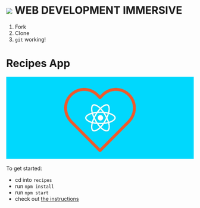 # ![](https://ga-dash.s3.amazonaws.com/production/assets/logo-9f88ae6c9c3871690e33280fcf557f33.png)  WEB DEVELOPMENT IMMERSIVE

1. Fork
1. Clone
1. `git` working!

# Recipes App

![LOVE REACT](./assets/love-react.jpg)

To get started:

- cd into `recipes`
- run `npm install`
- run `npm start`
- check out [the instructions](./recipes)
